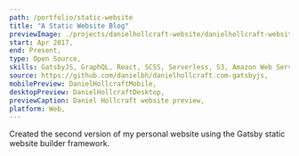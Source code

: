 ```yaml
---
path: /portfolio/static-website
title: "A Static Website Blog"
previewImage: ./projects/danielhollcraft-website/danielhollcraft-website.png
start: Apr 2017,
end: Present,
type: Open Source,
skills: GatsbyJS, GraphQL, React, SCSS, Serverless, S3, Amazon Web Services,
source: https://github.com/danielbh/danielhollcraft.com-gatsbyjs,
mobilePreview: DanielHollcraftMobile,
desktopPreview: DanielHollcraftDesktop,
previewCaption: Daniel Hollcraft website preview,
platform: Web,
---
```


Created the second version of my personal website using the Gatsby static website builder framework.
